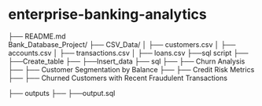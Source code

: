 # enterprise-banking-analytics
├── README.md                                      
Bank_Database_Project/
├── CSV_Data/
│   ├── customers.csv
│   ├── accounts.csv
│   ├── transactions.csv
│   ├── loans.csv
├──sql script
├── ├──Create_table
├── ├──Insert_data
├── sql
├── ├── Churn Analysis
├── ├── Customer Segmentation by Balance
├── ├── Credit Risk Metrics
├── ├── Churned Customers with Recent Fraudulent Transactions


├── outputs
├── ├──output.sql


